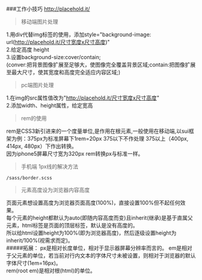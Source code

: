 ###工作小技巧
  http://placehold.it/ 
>移动端图片处理 


1.用div代替img标签的使用，添加style="background-image: url(http://placehold.it/尺寸宽度x尺寸高度)"  
2.给定高度 height  
3.设置background-size:cover/contain;  
(conver:把背景图像扩展至足够大，使图像完全覆盖背景区域;contain:把图像扩展至最大尺寸，使其宽度和高度完全适应内容区域;)  
  
>pc端图片处理  


1.在img的src属性值改为"http://placehold.it/尺寸宽度x尺寸高度"  
2.添加width、height属性，给定宽高  
  
  
>rem的使用  
  
  
rem是CSS3新引进来的一个度量单位,是作用在根元素<html>,一般使用在移动端,以sui框架为例：375px为标准屏幕下1rem=20px 375以下不作处理 375以上（400px, 414px, 480px）下作出转换。  
因为iphone5屏幕尺寸宽为320px rem转换px与标准一样。


>手机端 1px线的解决方法

    /sass/border.scss

>元素高度设为浏览器内容高度  

页面元素想设置高度为浏览器页面高度(100%)，直接设置100%但不起任何效果。  
每个元素的height都默认为auto(即随内容高度而变)且inherit(继承)是基于直属父元素，html标签是页面的顶层标签，默认是没有高度的。  
所以给html设置height为100%(即为浏览器高度)，然后逐级设置height为inherit/100%(视需求而定)。  
#####拓展：
px是相对长度单位，相对于显示器屏幕分辨率而言的。
em是相对于父元素的单位，若当前对行内文本的字体尺寸未被设置，则相对于浏览器的默认字体尺寸(1em=16px)。  
rem(root em)是相对根(html)的单位。
